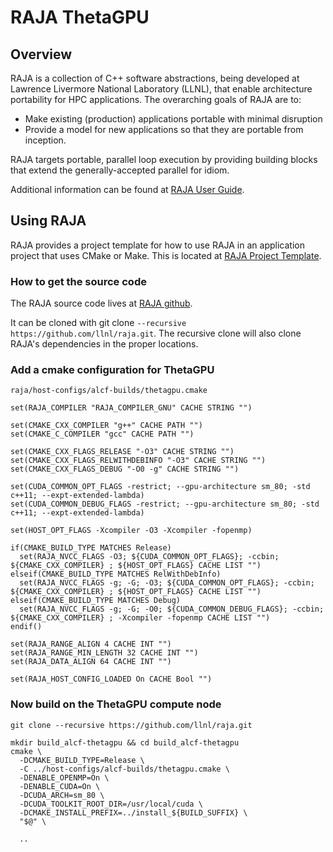 # RAJA ThetaGPU
## Overview
RAJA is a collection of C++ software abstractions, being developed at Lawrence Livermore National Laboratory (LLNL), that enable architecture portability for HPC applications. The overarching goals of RAJA are to:
- Make existing (production) applications portable with minimal disruption
- Provide a model for new applications so that they are portable from inception.

RAJA targets portable, parallel loop execution by providing building blocks that extend the generally-accepted parallel for idiom.

Additional information can be found at [RAJA User Guide](https://raja.readthedocs.io/en/master/index.html).

## Using RAJA
RAJA provides a project template for how to use RAJA in an application project that uses CMake or Make. This is located at [RAJA Project Template](https://github.com/LLNL/RAJA-project-template).

### How to get the source code
The RAJA source code lives at [RAJA github](https://github.com/LLNL/RAJA). 

It can be cloned with git clone ```--recursive https://github.com/llnl/raja.git```. The recursive clone will also clone RAJA's dependencies in the proper locations.

### Add a cmake configuration for ThetaGPU
```raja/host-configs/alcf-builds/thetagpu.cmake```

```
set(RAJA_COMPILER "RAJA_COMPILER_GNU" CACHE STRING "")

set(CMAKE_CXX_COMPILER "g++" CACHE PATH "")
set(CMAKE_C_COMPILER "gcc" CACHE PATH "")

set(CMAKE_CXX_FLAGS_RELEASE "-O3" CACHE STRING "")
set(CMAKE_CXX_FLAGS_RELWITHDEBINFO "-O3" CACHE STRING "")
set(CMAKE_CXX_FLAGS_DEBUG "-O0 -g" CACHE STRING "")

set(CUDA_COMMON_OPT_FLAGS -restrict; --gpu-architecture sm_80; -std c++11; --expt-extended-lambda)
set(CUDA_COMMON_DEBUG_FLAGS -restrict; --gpu-architecture sm_80; -std c++11; --expt-extended-lambda)

set(HOST_OPT_FLAGS -Xcompiler -O3 -Xcompiler -fopenmp)

if(CMAKE_BUILD_TYPE MATCHES Release)
  set(RAJA_NVCC_FLAGS -O3; ${CUDA_COMMON_OPT_FLAGS}; -ccbin; ${CMAKE_CXX_COMPILER} ; ${HOST_OPT_FLAGS} CACHE LIST "")
elseif(CMAKE_BUILD_TYPE MATCHES RelWithDebInfo)
  set(RAJA_NVCC_FLAGS -g; -G; -O3; ${CUDA_COMMON_OPT_FLAGS}; -ccbin; ${CMAKE_CXX_COMPILER} ; ${HOST_OPT_FLAGS} CACHE LIST "")
elseif(CMAKE_BUILD_TYPE MATCHES Debug)
  set(RAJA_NVCC_FLAGS -g; -G; -O0; ${CUDA_COMMON_DEBUG_FLAGS}; -ccbin; ${CMAKE_CXX_COMPILER} ; -Xcompiler -fopenmp CACHE LIST "")
endif()

set(RAJA_RANGE_ALIGN 4 CACHE INT "")
set(RAJA_RANGE_MIN_LENGTH 32 CACHE INT "")
set(RAJA_DATA_ALIGN 64 CACHE INT "")

set(RAJA_HOST_CONFIG_LOADED On CACHE Bool "")
```

### Now build on the ThetaGPU compute node
```
git clone --recursive https://github.com/llnl/raja.git

mkdir build_alcf-thetagpu && cd build_alcf-thetagpu
cmake \
  -DCMAKE_BUILD_TYPE=Release \
  -C ../host-configs/alcf-builds/thetagpu.cmake \
  -DENABLE_OPENMP=On \
  -DENABLE_CUDA=On \
  -DCUDA_ARCH=sm_80 \
  -DCUDA_TOOLKIT_ROOT_DIR=/usr/local/cuda \
  -DCMAKE_INSTALL_PREFIX=../install_${BUILD_SUFFIX} \
  "$@" \

  ..
  ```
